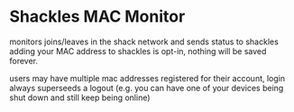# Shackles MAC Monitor

monitors joins/leaves in the shack network and sends status to shackles
adding your MAC address to shackles is opt-in, nothing will be saved forever.

users may have multiple mac addresses registered for their account, login
always superseeds a logout (e.g. you can have one of your devices being shut
down and still keep being online)


